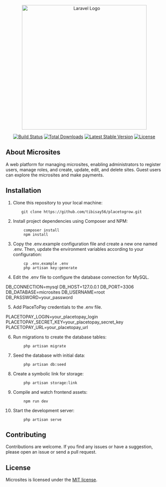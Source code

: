 <p align="center"><a href="https://laravel.com" target="_blank"><img src="https://www.evertecinc.com/wp-content/uploads/2022/04/Evertec-lanza-nueva-plataforma-de-pagos-en-linea.jpg" width="400" alt="Laravel Logo"></a></p>

<p align="center">
<a href="https://github.com/laravel/framework/actions"><img src="https://github.com/laravel/framework/workflows/tests/badge.svg" alt="Build Status"></a>
<a href="https://packagist.org/packages/laravel/framework"><img src="https://img.shields.io/packagist/dt/laravel/framework" alt="Total Downloads"></a>
<a href="https://packagist.org/packages/laravel/framework"><img src="https://img.shields.io/packagist/v/laravel/framework" alt="Latest Stable Version"></a>
<a href="https://packagist.org/packages/laravel/framework"><img src="https://img.shields.io/packagist/l/laravel/framework" alt="License"></a>
</p>

## About Microsites

A web platform for managing microsites, enabling administrators to register users, manage roles, and create, update, edit, and delete sites. Guest users can explore the microsites and make payments.


## Installation

1. Clone this repository to your local machine:

```
       git clone https://github.com/tibisay56/placetogrow.git
```
2. Install project dependencies using Composer and NPM:

```
        composer install
        npm install
```
3. Copy the .env.example configuration file and create a new one named .env. Then, update the environment variables according to your configuration:

```
        cp .env.example .env
        php artisan key:generate
```
4. Edit the .env file to configure the database connection for MySQL.

DB_CONNECTION=mysql
DB_HOST=127.0.0.1
DB_PORT=3306
DB_DATABASE=microsites
DB_USERNAME=root
DB_PASSWORD=your_password

5. Add PlaceToPay credentials to the .env file.

PLACETOPAY_LOGIN=your_placetopay_login
PLACETOPAY_SECRET_KEY=your_placetopay_secret_key
PLACETOPAY_URL=your_placetopay_url

6. Run migrations to create the database tables:

```
        php artisan migrate
```

7. Seed the database with initial data:

```
        php artisan db:seed
```

8. Create a symbolic link for storage:

```
        php artisan storage:link
```

9. Compile and watch frontend assets:

```
        npm run dev
```

10. Start the development server:

```
        php artisan serve
```


## Contributing

Contributions are welcome. If you find any issues or have a suggestion, please open an issue or send a pull request.


## License

Microsites is licensed under the [MIT license](https://opensource.org/licenses/MIT).


